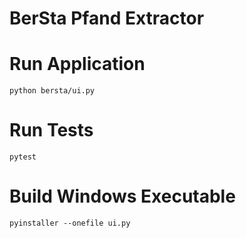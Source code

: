 # BerSta Pfand Extractor

# Run Application

`python bersta/ui.py`

# Run Tests

`pytest`

# Build Windows Executable

`pyinstaller --onefile ui.py`